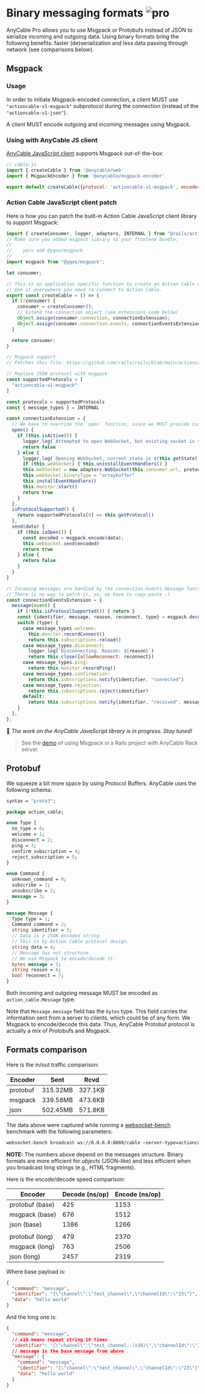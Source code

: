 # Binary messaging formats <img class='pro-badge' src='https://docs.anycable.io/assets/pro.svg' alt='pro' />

AnyCable Pro allows you to use Msgpack or Protobufs instead of JSON to serialize incoming and outgoing data. Using binary formats bring the following benefits: faster (de)serialization and less data passing through network (see comparisons below).

## Msgpack

### Usage

In order to initiate Msgpack-encoded connection, a client MUST use `"actioncable-v1-msgpack"` subprotocol during the connection (instead of the `"actioncable-v1-json"`).

A client MUST encode outgoing and incoming messages using Msgpack.

### Using with AnyCable JS client

[AnyCable JavaScript client][anycable-client] supports Msgpack out-of-the-box:

```js
// cable.js
import { createCable } from '@anycable/web'
import { MsgpackEncoder } from '@anycable/msgpack-encoder'

export default createCable({protocol: 'actioncable-v1-msgpack', encoder: new MsgpackEncoder()})
```

### Action Cable JavaScript client patch

Here is how you can patch the built-in Action Cable JavaScript client library to support Msgpack:

```js
import { createConsumer, logger, adapters, INTERNAL } from "@rails/actioncable";
// Make sure you added msgpack library to your frontend bundle:
//
//    yarn add @ygoe/msgpack
//
import msgpack from "@ygoe/msgpack";

let consumer;

// This is an application specific function to create an Action Cable consumer.
// Use it everywhere you need to connect to Action Cable.
export const createCable = () => {
  if (!consumer) {
    consumer = createConsumer();
    // Extend the connection object (see extensions code below)
    Object.assign(consumer.connection, connectionExtension);
    Object.assign(consumer.connection.events, connectionEventsExtension);
  }

  return consumer;
}

// Msgpack support
// Patches this file: https://github.com/rails/rails/blob/main/actioncable/app/javascript/action_cable/connection.js

// Replace JSON protocol with msgpack
const supportedProtocols = [
  "actioncable-v1-msgpack"
]

const protocols = supportedProtocols
const { message_types } = INTERNAL

const connectionExtension = {
  // We have to override the `open` function, since we MUST provide custom WS sub-protocol
  open() {
    if (this.isActive()) {
      logger.log(`Attempted to open WebSocket, but existing socket is ${this.getState()}`)
      return false
    } else {
      logger.log(`Opening WebSocket, current state is ${this.getState()}, subprotocols: ${protocols}`)
      if (this.webSocket) { this.uninstallEventHandlers() }
      this.webSocket = new adapters.WebSocket(this.consumer.url, protocols)
      this.webSocket.binaryType = "arraybuffer"
      this.installEventHandlers()
      this.monitor.start()
      return true
    }
  },
  isProtocolSupported() {
    return supportedProtocols[0] == this.getProtocol()
  },
  send(data) {
    if (this.isOpen()) {
      const encoded = msgpack.encode(data);
      this.webSocket.send(encoded)
      return true
    } else {
      return false
    }
  }
}

// Incoming messages are handled by the connection.events.message function.
// There is no way to patch it, so, we have to copy-paste :(
const connectionEventsExtension = {
  message(event) {
    if (!this.isProtocolSupported()) { return }
    const {identifier, message, reason, reconnect, type} = msgpack.decode(new Uint8Array(event.data))
    switch (type) {
      case message_types.welcome:
        this.monitor.recordConnect()
        return this.subscriptions.reload()
      case message_types.disconnect:
        logger.log(`Disconnecting. Reason: ${reason}`)
        return this.close({allowReconnect: reconnect})
      case message_types.ping:
        return this.monitor.recordPing()
      case message_types.confirmation:
        return this.subscriptions.notify(identifier, "connected")
      case message_types.rejection:
        return this.subscriptions.reject(identifier)
      default:
        return this.subscriptions.notify(identifier, "received", message)
    }
  },
};
```

🚧 _The work on the AnyCable JavaScript library is in progress. Stay tuned!_

> See the [demo](https://github.com/anycable/anycable_rails_demo/pull/17) of using Msgpack in a Rails project with AnyCable Rack server.

## Protobuf

We squeeze a bit more space by using Protocol Buffers. AnyCable uses the following schema:

```proto
syntax = "proto3";

package action_cable;

enum Type {
  no_type = 0;
  welcome = 1;
  disconnect = 2;
  ping = 3;
  confirm_subscription = 4;
  reject_subscription = 5;
}

enum Command {
  unknown_command = 0;
  subscribe = 1;
  unsubscribe = 2;
  message = 3;
}

message Message {
  Type type = 1;
  Command command = 2;
  string identifier = 3;
  // Data is a JSON encoded string.
  // This is by Action Cable protocol design.
  string data = 4;
  // Message has not structure.
  // We use Msgpack to encode/decode it.
  bytes message = 5;
  string reason = 6;
  bool reconnect = 7;
}
```

Both incoming and outgoing message MUST be encoded as `action_cable.Message` type.

Note that `Message.message` field has the `bytes` type. This field carries the information sent from a server to clients,
which could be of any form. We Msgpack to encode/decode this data. Thus, AnyCable Protobuf protocol is actually a mix of Protobufs and Msgpack.

## Formats comparison

Here is the in/out traffic comparison:

Encoder | Sent | Rcvd
--------|------|-------
protobuf | 315.32MB  | 327.1KB
msgpack  | 339.58MB  | 473.6KB
json     | 502.45MB  | 571.8KB

The data above were captured while running a [websocket-bench][] benchmark with the following parameters:

```sh
websocket-bench broadcast ws://0.0.0.0:8080/cable —server-type=actioncable —origin http://0.0.0.0 —sample-size 100 —step-size 1000 —total-steps 5 —steps-delay 2 —wait-broadcasts=5 —payload-padding=100
```

**NOTE:** The numbers above depend on the messages structure. Binary formats are more efficient for _objects_ (JSON-like) and less efficient when you broadcast long strings (e.g., HTML fragments).

Here is the encode/decode speed comparison:

Encoder | Decode (ns/op) | Encode (ns/op)
--------|------|-------
protobuf (base) | 425  | 1153
msgpack (base) | 676  | 1512
json (base)     | 1386  | 1266
||
protobuf (long) | 479  | 2370
msgpack (long) | 763  | 2506
json (long)   | 2457  | 2319

Where base payload is:

```json
{
  "command": "message",
  "identifier": "{\"channel\":\"test_channel\",\"channelId\":\"23\"}",
  "data": "hello world"
}
```

And the long one is:

```json
{
  "command": "message",
  // x10 means repeat string 10 times
  "identifier": "{\"channel\":\"test_channel..(x10)\",\"channelId\":\"123..(x10)\"}",
  // message is the base message from above
  "message": {
    "command": "message",
    "identifier": "{\"channel\":\"test_channel\",\"channelId\":\"23\"}",
    "data": "hello world"
  }
}
```

[websocket-bench]: https://github.com/anycable/websocket-bench
[anycable-client]: https://github.com/anycable/anycable-client
